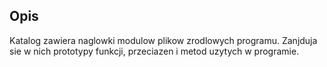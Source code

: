 ## Opis
Katalog zawiera naglowki modulow plikow zrodlowych programu. Zanjduja sie w nich prototypy funkcji, przeciazen i metod uzytych w programie.